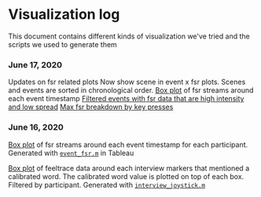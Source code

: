 # Visualization log
This document contains different kinds of visualization we've tried and the scripts we used to generate them

### June 17, 2020
Updates on fsr related plots
Now show scene in event x fsr plots. Scenes and events are sorted in chronological order.
[Box plot](visualizations/Event_x_fsr_box_sorted.pdf) of fsr streams around each event timestamp
[Filtered events with fsr data that are high intensity and low spread](visualizations/Event_x_fsr_box_sorted.pdf)
[Max fsr breakdown by key presses](visualizations/Event_x_fsr_maxfsr.pdf)


### June 16, 2020
[Box plot](visualizations/Event_x_fsr_box_0.pdf) of fsr streams around each event timestamp for each participant. 
Generated with [`event_fsr.m`](experiments/event_fsr.m) in Tableau

[Box plot](visualizations/calibrated_words_interview_box_0.pdf) of feeltrace data around each interview markers that mentioned a calibrated word. The calibrated word value is plotted on top of each box. Filtered by participant. 
Generated with [`interview_joystick.m`](experiments/interview_joystick.m)
